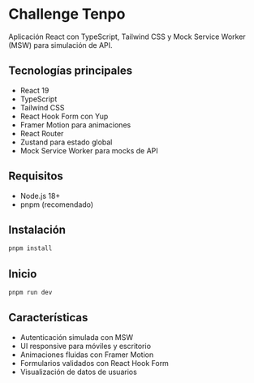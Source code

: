 # Challenge Tenpo

Aplicación React con TypeScript, Tailwind CSS y Mock Service Worker (MSW) para simulación de API.

## Tecnologías principales

- React 19
- TypeScript
- Tailwind CSS
- React Hook Form con Yup
- Framer Motion para animaciones
- React Router
- Zustand para estado global
- Mock Service Worker para mocks de API

## Requisitos

- Node.js 18+
- pnpm (recomendado)

## Instalación

```bash
pnpm install
```

## Inicio

```bash
pnpm run dev
```

## Características

- Autenticación simulada con MSW
- UI responsive para móviles y escritorio
- Animaciones fluidas con Framer Motion
- Formularios validados con React Hook Form
- Visualización de datos de usuarios